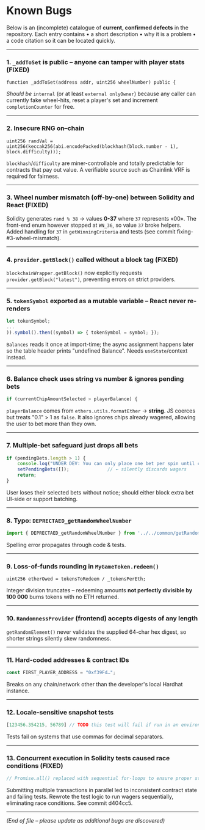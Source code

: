 # Known Bugs

Below is an (incomplete) catalogue of **current, confirmed defects** in the repository.  Each entry contains
• a short description
• why it is a problem
• a code citation so it can be located quickly.

---

### 1.  `_addToSet` is **public** – anyone can tamper with player stats **(FIXED)**
```18:26:contracts/Roulette.sol
function _addToSet(address addr, uint256 wheelNumber) public {
```
*Should be* `internal` (or at least `external onlyOwner`) because any caller can currently fake wheel-hits, reset a player's set and increment `completionCounter` for free.

---

### 2.  Insecure RNG on–chain
```5:9:contracts/RandomnessProvider.sol
uint256 randVal = uint256(keccak256(abi.encodePacked(blockhash(block.number - 1), block.difficulty)));
```
`blockhash`/`difficulty` are miner-controllable and totally predictable for contracts that pay out value.  A verifiable source such as Chainlink VRF is required for fairness.

---

### 3.  Wheel number **mismatch (off-by-one)** between Solidity and React **(FIXED)**
Solidity generates `rand % 38` → values **0-37** where `37` represents «00».  The front-end enum however stopped at `WN_36`, so value `37` broke helpers.  Added handling for `37` in `getWinningCriteria` and tests (see commit fixing-#3-wheel-mismatch).

---

### 4.  `provider.getBlock()` called **without a block tag** **(FIXED)**
`blockchainWrapper.getBlock()` now explicitly requests `provider.getBlock("latest")`, preventing errors on strict providers.

---

### 5.  `tokenSymbol` exported as a **mutable variable** – React never re-renders
```64:85:src/common/blockchainWrapper.js
let tokenSymbol;
...
)).symbol().then((symbol) => { tokenSymbol = symbol; });
```
`Balances` reads it once at import-time; the async assignment happens later so the table header prints "undefined Balance".  Needs `useState`/context instead.

---

### 6.  Balance check uses **string vs number** & ignores pending bets
```66:72:src/components/roulette/Roulette.js
if (currentChipAmountSelected > playerBalance) {
```
`playerBalance` comes from `ethers.utils.formatEther` → **string**.  JS coerces but treats "0.1" > 1 as `false`.  It also ignores chips already wagered, allowing the user to bet more than they own.

---

### 7.  Multiple-bet safeguard just **drops all bets**
```96:103:src/components/roulette/Roulette.js
if (pendingBets.length > 1) {
    console.log("UNDER DEV: You can only place one bet per spin until contract can handle multiple bets.");
    setPendingBets([]);              // ← silently discards wagers
    return;
}
```
User loses their selected bets without notice; should either block extra bet UI-side or support batching.

---

### 8.  Typo: `DEPRECTAED_getRandomWheelNumber`
```7:7:src/components/roulette/Roulette.js
import { DEPRECTAED_getRandomWheelNumber } from '../../common/getRandomWheelNumber';
```
Spelling error propagates through code & tests.

---

### 9.  Loss-of-funds rounding in `MyGameToken.redeem()`
```39:46:contracts/MyGameToken.sol
uint256 etherOwed = tokensToRedeem / _tokensPerEth;
```
Integer division truncates – redeeming amounts **not perfectly divisible by 100 000** burns tokens with no ETH returned.

---

### 10.  `RandomnessProvider` (frontend) accepts digests of any length
`getRandomElement()` never validates the supplied 64-char hex digest, so shorter strings silently skew randomness.

---

### 11.  Hard-coded addresses & contract IDs
```6:15:src/common/blockchainWrapper.js
const FIRST_PLAYER_ADDRESS = "0xf39Fd…";
```
Breaks on any chain/network other than the developer's local Hardhat instance.

---

### 12.  Locale-sensitive snapshot tests
```7:9:src/test/components/roulette/PlayerInfo.test.js
[123456.354215, 56789] // TODO this test will fail if run in an environment with a different locale
```
Tests fail on systems that use commas for decimal separators.

---

### 13.  Concurrent execution in Solidity tests caused **race conditions** **(FIXED)**
```220:340:src/test/contracts/Roulette.js
// Promise.all() replaced with sequential for-loops to ensure proper state updates
```
Submitting multiple transactions in parallel led to inconsistent contract state and failing tests. Rewrote the test logic to run wagers sequentially, eliminating race conditions. See commit d404cc5.

---

*(End of file – please update as additional bugs are discovered)*